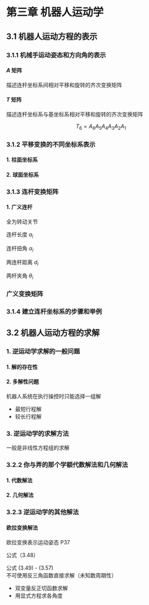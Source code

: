 # 第三章 机器人运动学

## 3.1 机器人运动方程的表示

### 3.1.1 机械手运动姿态和方向角的表示

#### $A$ 矩阵

描述连杆坐标系间相对平移和旋转的齐次变换矩阵



#### $T$ 矩阵

描述连杆坐标系与基坐标系相对平移和旋转的齐次变换矩阵

$$
\begin{equation}
T_6 = A_6 A_5 A_4 A_3 A_2 A_1
\end{equation}
$$

### 3.1.2 平移变换的不同坐标系表示

#### 1. 柱面坐标系

#### 2. 球面坐标系

### 3.1.3 连杆变换矩阵

#### 1. 广义连杆

全为转动关节

连杆长度 $a_i$

连杆扭角 $\alpha_i$

两连杆距离 $d_i$

两杆夹角 $\theta_i$

### 广义变换矩阵

### 3.1.4 建立连杆坐标系的步骤和举例

## 3.2 机器人运动方程的求解

### 1. 逆运动学求解的一般问题

#### 1. 解的存在性

#### 2. 多解性问题

机器人系统在执行操控时只能选择一组解

- 最短行程解
- 较长行程解

### 3. 逆运动学的求解方法

一般是非线性方程组的求解

### 3.2.2 你与弄的那个学额代数解法和几何解法

#### 1. 代数解法

#### 2. 几何解法

### 3.2.3 逆运动学的其他解法

#### 欧拉变换解法

欧拉变换表示运动姿态 P37

公式（3.48）

公式 (3.49) - (3.57)  
不可使用反三角函数直接求解（未知数周期性）

- 双变量反正切函数求解
- 用显式方程求各角度